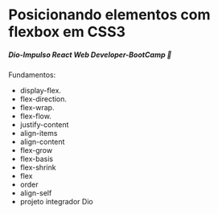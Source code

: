 # Posicionando elementos com flexbox em CSS3

##### Dio-Impulso React Web Developer-BootCamp :pushpin:



Fundamentos:

- display-flex.
- flex-direction.
- flex-wrap.
- flex-flow.
- justify-content
- align-items
- align-content
- flex-grow
- flex-basis
- flex-shrink
- flex
- order
- align-self
- projeto integrador Dio
